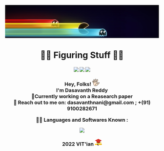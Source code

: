 <img align="center" src="https://github.com/TheramReddy/TheramReddy/raw/main/PacMan.jpg"/>



<h1 align="center">😶‍🌫️ Figuring Stuff 😶‍🌫️ </h1>
<h4 align="center"><a href="https://discord.gg/Zg2zxNE2"><img align="center" src="https://img.shields.io/badge/Discord-7289DA?style=for-the-badge&logo=discord&logoColor=white"></a>
<a href="https://github.com/TheramReddy"><img align="center" src="https://img.shields.io/badge/GitHub-100000?style=for-the-badge&logo=github&logoColor=white"></a>
<a href="https://reddit.com/Dasavanth_Reddy"><img align="center" src="https://img.shields.io/badge/Reddit-FF4500?style=for-the-badge&logo=reddit&logoColor=white" border-radius="15px"></a>   
</h4>
<h3 align="center">
Hey, Folks! <img src="https://github.com/TheramReddy/TheramReddy/blob/main/hand.png" width="23px"> <br>
I'm Dasavanth Reddy<br>
 📄Currently working on a Reasearch paper<br>
📨 Reach out to me on: dasavanthnani@gmail.com ; +(91) 9100282671<br>

👨‍💻 Languages and Softwares Known :
<p align="center">
  <a href="https://skillicons.dev">
    <img src="https://skillicons.dev/icons?i=java,c,nodejs,css,github,idea,linux,powershell,py,pytorch,tensorflow,r,stackoverflow,codepen,vscode" />
  </a>
</p>
2022 VIT'ian <img src="https://github.com/TheramReddy/TheramReddy/blob/main/gradua_me.png" width="23px">
</h3>
